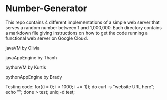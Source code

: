 # Number-Generator
This repo contains 4 different implementations of a simple web server that serves a random number between 1 and 1,000,000. Each directory contains a markdown file giving instructions on how to get the code running a functional web server on Google Cloud.

javaVM by Olivia

javaAppEngine by Thanh

pythonVM by Kurtis

pythonAppEngine by Brady

Testing code: for((i = 0; i < 1000; i += 1)); do curl -s "website URL here"; echo ""; done > test; uniq -d test;
